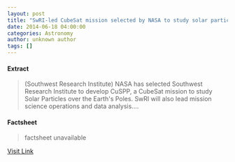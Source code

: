 ```yaml
---
layout: post
title: "SwRI-led CubeSat mission selected by NASA to study solar particles and space weather"
date: 2014-06-18 04:00:00
categories: Astronomy
author: unknown author
tags: []
---
```



#### Extract
>(Southwest Research Institute) NASA has selected Southwest Research Institute to develop CuSPP, a CubeSat mission to study Solar Particles over the Earth's Poles. SwRI will also lead mission science operations and data analysis....

#### Factsheet
>factsheet unavailable

[Visit Link](http://www.eurekalert.org/pub_releases/2014-06/sri-scm061814.php)



